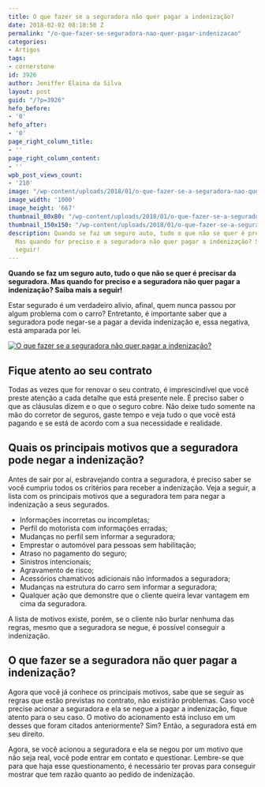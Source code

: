 ```yaml
---
title: O que fazer se a seguradora não quer pagar a indenização?
date: 2018-02-02 08:18:50 Z
permalink: "/o-que-fazer-se-seguradora-nao-quer-pagar-indenizacao"
categories:
- Artigos
tags:
- cornerstone
id: 3926
author: Jeniffer Elaina da Silva
layout: post
guid: "/?p=3926"
hefo_before:
- '0'
hefo_after:
- '0'
page_right_column_title:
- ''
page_right_column_content:
- ''
wpb_post_views_count:
- '210'
image: "/wp-content/uploads/2018/01/o-que-fazer-se-a-seguradora-nao-quer-pagar-a-indenizacao.jpg"
image_width: '1000'
image_height: '667'
thumbnail_80x80: "/wp-content/uploads/2018/01/o-que-fazer-se-a-seguradora-nao-quer-pagar-a-indenizacao-80x80.jpg"
thumbnail_150x150: "/wp-content/uploads/2018/01/o-que-fazer-se-a-seguradora-nao-quer-pagar-a-indenizacao-150x150.jpg"
description: Quando se faz um seguro auto, tudo o que não se quer é precisar da seguradora.
  Mas quando for preciso e a seguradora não quer pagar a indenização? Saiba mais a
  seguir!
---
```


**Quando se faz um seguro auto, tudo o que não se quer é precisar da seguradora. Mas quando for preciso e a seguradora não quer pagar a indenização? Saiba mais a seguir!**

Estar segurado é um verdadeiro alivio, afinal, quem nunca passou por algum problema com o carro? Entretanto, é importante saber que a seguradora pode negar-se a pagar a devida indenização e, essa negativa, está amparada por lei.

[<img class="aligncenter wp-image-3927 size-large" title="O que fazer se a seguradora não quer pagar a indenização?" src="/wp-content/uploads/2018/01/o-que-fazer-se-a-seguradora-nao-quer-pagar-a-indenizacao-700x467.jpg" alt="O que fazer se a seguradora não quer pagar a indenização?" width="700" height="467" srcset="/wp-content/uploads/2018/01/o-que-fazer-se-a-seguradora-nao-quer-pagar-a-indenizacao-700x467.jpg 700w, /wp-content/uploads/2018/01/o-que-fazer-se-a-seguradora-nao-quer-pagar-a-indenizacao-250x167.jpg 250w, /wp-content/uploads/2018/01/o-que-fazer-se-a-seguradora-nao-quer-pagar-a-indenizacao-768x512.jpg 768w, /wp-content/uploads/2018/01/o-que-fazer-se-a-seguradora-nao-quer-pagar-a-indenizacao-120x80.jpg 120w, /wp-content/uploads/2018/01/o-que-fazer-se-a-seguradora-nao-quer-pagar-a-indenizacao.jpg 1000w" sizes="(max-width: 700px) 100vw, 700px" />](/wp-content/uploads/2018/01/o-que-fazer-se-a-seguradora-nao-quer-pagar-a-indenizacao.jpg)

## Fique atento ao seu contrato

Todas as vezes que for renovar o seu contrato, é imprescindível que você preste atenção a cada detalhe que está presente nele. É preciso saber o que as cláusulas dizem e o que o seguro cobre. Não deixe tudo somente na mão do corretor de seguros, gaste tempo e veja tudo o que você está pagando e se está de acordo com a sua necessidade e realidade.

## Quais os principais motivos que a seguradora pode negar a indenização?

Antes de sair por aí, esbravejando contra a seguradora, é preciso saber se você cumpriu todos os critérios para receber a indenização. Veja a seguir, a lista com os principais motivos que a seguradora tem para negar a indenização a seus segurados.

  * Informações incorretas ou incompletas;
  * Perfil do motorista com informações erradas;
  * Mudanças no perfil sem informar a seguradora;
  * Emprestar o automóvel para pessoas sem habilitação;
  * Atraso no pagamento do seguro;
  * Sinistros intencionais;
  * Agravamento de risco;
  * Acessórios chamativos adicionais não informados a seguradora;
  * Mudanças na estrutura do carro sem informar a seguradora;
  * Qualquer ação que demonstre que o cliente queira levar vantagem em cima da seguradora.

A lista de motivos existe, porém, se o cliente não burlar nenhuma das regras, mesmo que a seguradora se negue, é possível conseguir a indenização.

## O que fazer se a seguradora não quer pagar a indenização?

Agora que você já conhece os principais motivos, sabe que se seguir as regras que estão previstas no contrato, não existirão problemas. Caso você precise acionar a seguradora e ela se negue a pagar a indenização, fique atento para o seu caso. O motivo do acionamento está incluso em um desses que foram citados anteriormente? Sim? Então, a seguradora está em seu direito.

Agora, se você acionou a seguradora e ela se negou por um motivo que não seja real, você pode entrar em contato e questionar. Lembre-se que para que haja esse questionamento, é necessário ter provas para conseguir mostrar que tem razão quanto ao pedido de indenização.